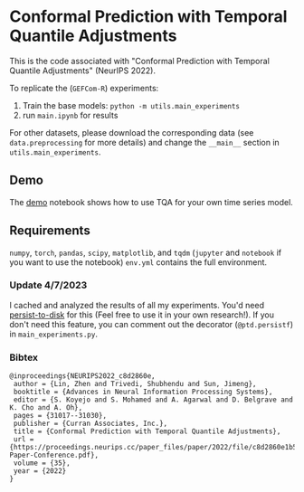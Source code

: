# Conformal Prediction with Temporal Quantile Adjustments

This is the code associated with "Conformal Prediction with Temporal Quantile Adjustments" (NeurIPS 2022).

To replicate the (`GEFCom-R`) experiments:
1. Train the base models: `python -m utils.main_experiments`
2. run `main.ipynb` for results

For other datasets, please download the corresponding data (see `data.preprocessing` for more details) and change the `__main__` section in `utils.main_experiments`.

## Demo
The [demo](https://github.com/zlin7/TQA/blob/main/notebook/demo.ipynb) notebook shows how to use TQA for your own time series model.


## Requirements
`numpy`, `torch`, `pandas`, `scipy`, `matplotlib`,  and `tqdm`
(`jupyter` and `notebook` if you want to use the notebook)
`env.yml` contains the full environment.

### Update 4/7/2023
I cached and analyzed the results of all my experiments. 
You'd need [persist-to-disk](https://pypi.org/project/persist-to-disk/) for this (Feel free to use it in your own research!).
If you don't need this feature, you can comment out the decorator (`@ptd.persistf`) in `main_experiments.py`.


### Bibtex
```
@inproceedings{NEURIPS2022_c8d2860e,
 author = {Lin, Zhen and Trivedi, Shubhendu and Sun, Jimeng},
 booktitle = {Advances in Neural Information Processing Systems},
 editor = {S. Koyejo and S. Mohamed and A. Agarwal and D. Belgrave and K. Cho and A. Oh},
 pages = {31017--31030},
 publisher = {Curran Associates, Inc.},
 title = {Conformal Prediction with Temporal Quantile Adjustments},
 url = {https://proceedings.neurips.cc/paper_files/paper/2022/file/c8d2860e1b51a1ffadc7ed0a06f8d8f5-Paper-Conference.pdf},
 volume = {35},
 year = {2022}
}
```
